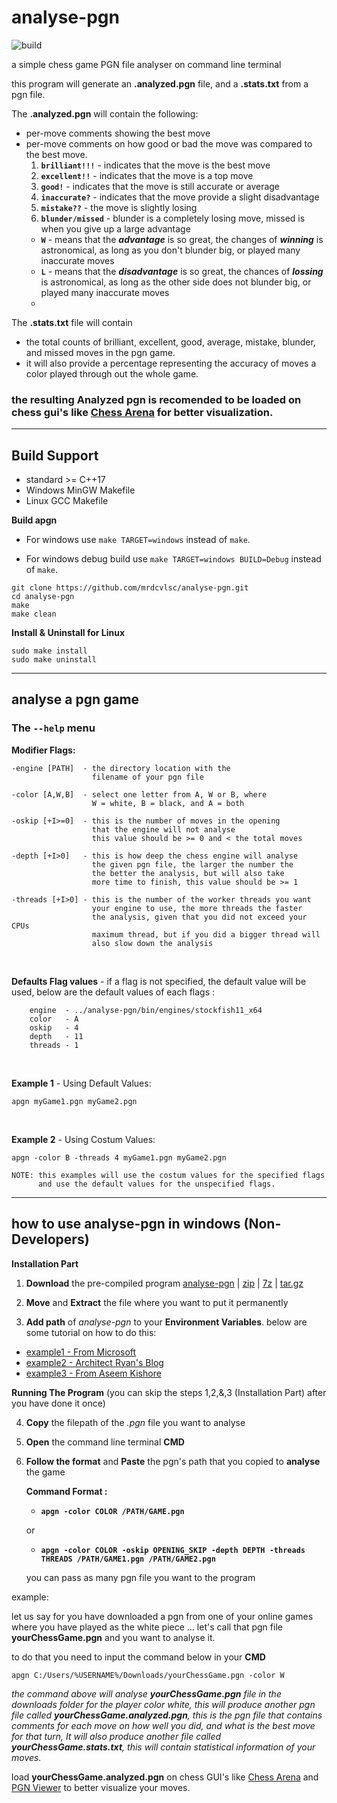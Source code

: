 # analyse-pgn

![build](https://github.com/mrdcvlsc/analyse-pgn/actions/workflows/build.yml/badge.svg)

a simple chess game PGN file analyser on command line terminal

this program will generate an **.analyzed.pgn** file, and a **.stats.txt** from a pgn file.

The **.analyzed.pgn** will contain the following:

- per-move comments showing the best move
- per-move comments on how good or bad the move was compared to the best move.
  1. **```brilliant!!!```** - indicates that the move is the best move
  2. **```excellent!!```** - indicates that the move is a top move
  3. **```good!```** - indicates that the move is still accurate or average
  4. **```inaccurate?```** - indicates that the move provide a slight disadvantage
  5. **```mistake??```** - the move is slightly losing
  6. **```blunder/missed```** - blunder is a completely losing move, missed is when you give up a large advantage
  -  **```W```** - means that the ***advantage*** is so great, the changes of ***winning*** is astronomical, as long as you don't blunder big, or played many inaccurate moves
  -  **```L```** - means that the ***disadvantage*** is so great, the chances of ***lossing*** is astronomical, as long as the other side does not blunder big, or played many inaccurate moves
  -  
The **.stats.txt** file will contain
- the total counts of brilliant, excellent, good, average, mistake, blunder, and missed moves in the pgn game.
- it will also provide a percentage representing the accuracy of moves a color played through out the whole game.

### the resulting Analyzed pgn is recomended to be loaded on chess gui's like [Chess Arena](http://www.playwitharena.de/) for better visualization.

---------------------------

## Build Support
  - standard >= C++17
  - Windows MinGW Makefile
  - Linux GCC Makefile

**Build apgn**

- For windows use `make TARGET=windows` instead of `make`.

- For windows debug build use `make TARGET=windows BUILD=Debug` instead of `make`.

```
git clone https://github.com/mrdcvlsc/analyse-pgn.git
cd analyse-pgn
make
make clean
```

**Install & Uninstall for Linux**
```
sudo make install
sudo make uninstall
```

-------------------------------------------

## analyse a pgn game

### The ```--help``` menu

  **Modifier Flags:**

    -engine [PATH]  - the directory location with the
                      filename of your pgn file

    -color [A,W,B]  - select one letter from A, W or B, where
                      W = white, B = black, and A = both

    -oskip [+I>=0]  - this is the number of moves in the opening
                      that the engine will not analyse
                      this value should be >= 0 and < the total moves

    -depth [+I>0]   - this is how deep the chess engine will analyse
                      the given pgn file, the larger the number the
                      the better the analysis, but will also take
                      more time to finish, this value should be >= 1

    -threads [+I>0] - this is the number of the worker threads you want
                      your engine to use, the more threads the faster
                      the analysis, given that you did not exceed your CPUs
                      maximum thread, but if you did a bigger thread will
                      also slow down the analysis

<br>

**Defaults Flag values** - if a flag is not specified, the default value will be used, below are the default values of each flags :

        engine  - ../analyse-pgn/bin/engines/stockfish11_x64
        color   - A
        oskip   - 4
        depth   - 11
        threads - 1

<br>

**Example 1** - Using Default Values:

    apgn myGame1.pgn myGame2.pgn

<br>

**Example 2** - Using Costum Values:

    apgn -color B -threads 4 myGame1.pgn myGame2.pgn

    NOTE: this examples will use the costum values for the specified flags
          and use the default values for the unspecified flags.

------------------------------

## how to use analyse-pgn in windows (Non-Developers)

**Installation Part**

1. **Download** the pre-compiled program [analyse-pgn](https://github.com/mrdcvlsc/analyse-pgn/releases/tag/v1.1) | [zip](https://github.com/mrdcvlsc/analyse-pgn/releases/download/v1.1/apgn.zip) | [7z](https://github.com/mrdcvlsc/analyse-pgn/releases/download/v1.1/apgn.7z) | [tar.gz](https://github.com/mrdcvlsc/analyse-pgn/releases/download/v1.1/apgn.tar.gz)
2. **Move** and **Extract** the file where you want to put it permanently

3. **Add path** of _analyse-pgn_ to your **Environment Variables**. below are some tutorial on how to do this:

- [example1 - From Microsoft](https://docs.microsoft.com/en-us/previous-versions/office/developer/sharepoint-2010/ee537574(v=office.14)#:~:text=To%20add%20a%20path%20to%20the%20PATH%20environment%20variable&text=In%20the%20System%20dialog%20box,to%20Path%20and%20select%20it.)
- [example2 - Architect Ryan's Blog](https://www.architectryan.com/2018/03/17/add-to-the-path-on-windows-10/)
- [example3 - From Aseem Kishore](https://helpdeskgeek.com/windows-10/add-windows-path-environment-variable/)

**Running The Program** (you can skip the steps 1,2,&,3 (Installation Part) after you have done it once)

4. **Copy** the filepath of the _.pgn_ file you want to analyse

4. **Open** the command line terminal **CMD**

5. **Follow the format** and **Paste** the pgn's path that you copied to **analyse** the game

<ul>

**Command Format :**
  - **```apgn -color COLOR /PATH/GAME.pgn ```**

or

  - **```apgn -color COLOR -oskip OPENING_SKIP -depth DEPTH -threads THREADS /PATH/GAME1.pgn /PATH/GAME2.pgn```**
  
  you can pass as many pgn file you want to the program
  
</ul>


example:

let us say for you have downloaded a pgn from one of your online games where you have played as the white piece
... let's call that pgn file **yourChessGame.pgn** and you want to analyse it.

to do that you need to input the command below in your **CMD**

```
apgn C:/Users/%USERNAME%/Downloads/yourChessGame.pgn -color W
```

_the command above will analyse **yourChessGame.pgn** file in the downloads folder for the player color white, this will produce another pgn file called **yourChessGame.analyzed.pgn**, this is the pgn file that contains comments for each move on how well you did, and what is the best move for that turn, It will also produce another file called **yourChessGame.stats.txt**, this will contain statistical information of your moves._

load **yourChessGame.analyzed.pgn** on chess GUI's like [Chess Arena](http://www.playwitharena.de/) and [PGN Viewer](https://chesstempo.com/pgn-viewer/) to better visualize your moves.
